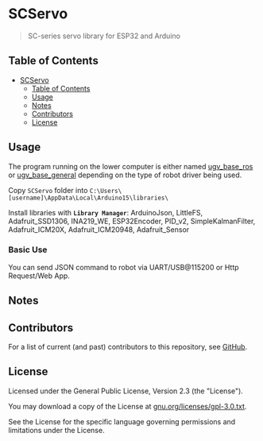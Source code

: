 # SCServo

> SC-series servo library for ESP32 and Arduino

## Table of Contents

<!-- TOC -->
* [SCServo](#scservo)
  * [Table of Contents](#table-of-contents)
  * [Usage](#usage)
  * [Notes](#notes)
  * [Contributors](#contributors)
  * [License](#license)
<!-- TOC -->

## Usage

The program running on the lower computer is either named [ugv_base_ros](https://github.com/effectsmachine/ugv_base_ros.git) or [ugv_base_general](https://github.com/effectsmachine/ugv_base_general.git) depending on the type of robot driver being used.  

Copy `SCServo` folder into `C:\Users\[username]\AppData\Local\Arduino15\libraries\`

Install libraries with **`Library Manager`**: ArduinoJson, LittleFS, Adafruit_SSD1306, INA219_WE, ESP32Encoder, PID_v2, SimpleKalmanFilter, Adafruit_ICM20X, Adafruit_ICM20948, Adafruit_Sensor

### Basic Use
You can send JSON command to robot via UART/USB@115200 or Http Request/Web App.
## Notes


## Contributors

For a list of current (and past) contributors to this repository, see [GitHub](https://github.com/workloads/scservo/graphs/contributors).

## License

Licensed under the General Public License, Version 2.3 (the "License").

You may download a copy of the License at [gnu.org/licenses/gpl-3.0.txt](https://www.gnu.org/licenses/gpl-3.0.txt).

See the License for the specific language governing permissions and limitations under the License.
